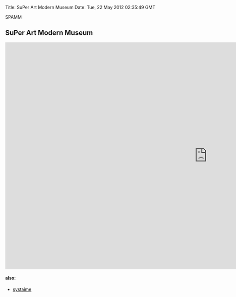 Title: SuPer Art Modern Museum
Date: Tue, 22 May 2012 02:35:49 GMT

SPAMM

## SuPer Art Modern Museum

<iframe width="1280" height="720" src="http://www.youtube.com/embed/Zzy0_aLY5Vg?rel=0" frameborder="0" allowfullscreen></iframe>

#### also:

- [systaime](http://www.systaime.com/)
